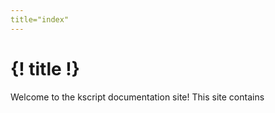 ```yaml
---
title="index"
---
```


# {! title !}

Welcome to the kscript documentation site! This site contains

